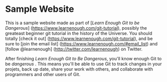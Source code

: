 # Sample Website 

This is a sample website made as part of [*Learn Enough Git to be Dangerous*] (https://www.learnenough.com/git-tutorial), possibly the greateast beginner git tutorial in the history of the Universe. You should totally [check it out] (https://www.learnenough.com/git-tutorial), and be sure to [join the email list] (https://www.learnenough.com/#email_list) and [follow @learnenough] (http://twitter.com/learnenough) on Twitter.

After finishing *Learn Enough Git to Be Dangerous*, you'll know enough Git to be *dangerous* . This means you'll be able to use Git to track changes in your projets, back up date, share your work with others, and collaborate with programmers and other users of Git.